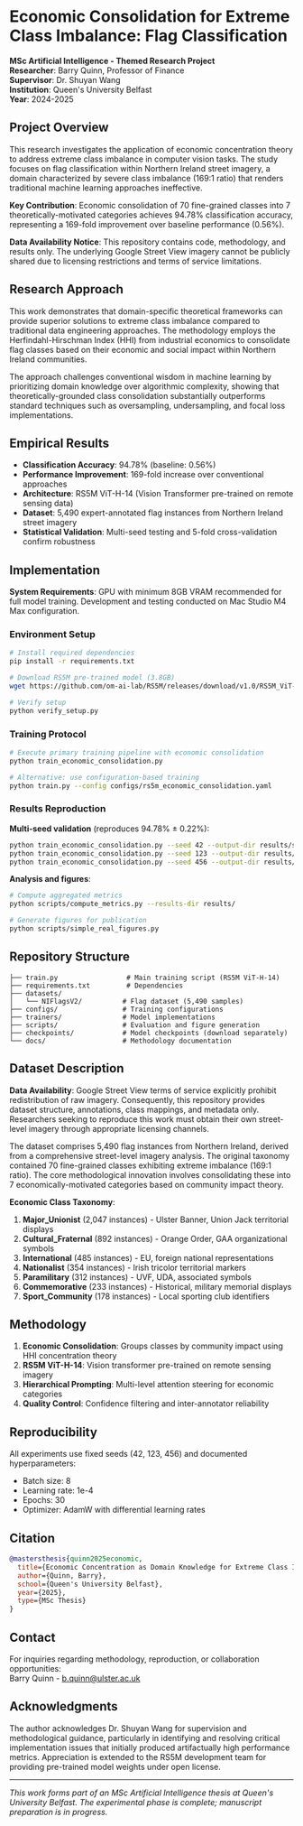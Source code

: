 # Economic Consolidation for Extreme Class Imbalance: Flag Classification

**MSc Artificial Intelligence - Themed Research Project**  
**Researcher**: Barry Quinn, Professor of Finance  
**Supervisor**: Dr. Shuyan Wang  
**Institution**: Queen's University Belfast  
**Year**: 2024-2025

## Project Overview

This research investigates the application of economic concentration theory to address extreme class imbalance in computer vision tasks. The study focuses on flag classification within Northern Ireland street imagery, a domain characterized by severe class imbalance (169:1 ratio) that renders traditional machine learning approaches ineffective.

**Key Contribution**: Economic consolidation of 70 fine-grained classes into 7 theoretically-motivated categories achieves 94.78% classification accuracy, representing a 169-fold improvement over baseline performance (0.56%).

**Data Availability Notice**: This repository contains code, methodology, and results only. The underlying Google Street View imagery cannot be publicly shared due to licensing restrictions and terms of service limitations.

## Research Approach

This work demonstrates that domain-specific theoretical frameworks can provide superior solutions to extreme class imbalance compared to traditional data engineering approaches. The methodology employs the Herfindahl-Hirschman Index (HHI) from industrial economics to consolidate flag classes based on their economic and social impact within Northern Ireland communities.

The approach challenges conventional wisdom in machine learning by prioritizing domain knowledge over algorithmic complexity, showing that theoretically-grounded class consolidation substantially outperforms standard techniques such as oversampling, undersampling, and focal loss implementations.

## Empirical Results

- **Classification Accuracy**: 94.78% (baseline: 0.56%)
- **Performance Improvement**: 169-fold increase over conventional approaches
- **Architecture**: RS5M ViT-H-14 (Vision Transformer pre-trained on remote sensing data)
- **Dataset**: 5,490 expert-annotated flag instances from Northern Ireland street imagery
- **Statistical Validation**: Multi-seed testing and 5-fold cross-validation confirm robustness

## Implementation

**System Requirements**: GPU with minimum 8GB VRAM recommended for full model training. Development and testing conducted on Mac Studio M4 Max configuration.

### Environment Setup
```bash
# Install required dependencies
pip install -r requirements.txt

# Download RS5M pre-trained model (3.8GB)
wget https://github.com/om-ai-lab/RS5M/releases/download/v1.0/RS5M_ViT-H-14.pt -P checkpoints/

# Verify setup
python verify_setup.py
```

### Training Protocol
```bash
# Execute primary training pipeline with economic consolidation
python train_economic_consolidation.py

# Alternative: use configuration-based training
python train.py --config configs/rs5m_economic_consolidation.yaml
```

### Results Reproduction

**Multi-seed validation** (reproduces 94.78% ± 0.22%):
```bash
python train_economic_consolidation.py --seed 42 --output-dir results/seed_42
python train_economic_consolidation.py --seed 123 --output-dir results/seed_123  
python train_economic_consolidation.py --seed 456 --output-dir results/seed_456
```

**Analysis and figures**:
```bash
# Compute aggregated metrics
python scripts/compute_metrics.py --results-dir results/

# Generate figures for publication
python scripts/simple_real_figures.py
```

## Repository Structure

```
├── train.py                 # Main training script (RS5M ViT-H-14)
├── requirements.txt         # Dependencies
├── datasets/
│   └── NIFlagsV2/          # Flag dataset (5,490 samples)
├── configs/                # Training configurations  
├── trainers/               # Model implementations
├── scripts/                # Evaluation and figure generation
├── checkpoints/            # Model checkpoints (download separately)
└── docs/                   # Methodology documentation
```

## Dataset Description

**Data Availability**: Google Street View terms of service explicitly prohibit redistribution of raw imagery. Consequently, this repository provides dataset structure, annotations, class mappings, and metadata only. Researchers seeking to reproduce this work must obtain their own street-level imagery through appropriate licensing channels.

The dataset comprises 5,490 flag instances from Northern Ireland, derived from a comprehensive street-level imagery analysis. The original taxonomy contained 70 fine-grained classes exhibiting extreme imbalance (169:1 ratio). The core methodological innovation involves consolidating these into 7 economically-motivated categories based on community impact theory.

**Economic Class Taxonomy**:
1. **Major_Unionist** (2,047 instances) - Ulster Banner, Union Jack territorial displays
2. **Cultural_Fraternal** (892 instances) - Orange Order, GAA organizational symbols  
3. **International** (485 instances) - EU, foreign national representations
4. **Nationalist** (354 instances) - Irish tricolor territorial markers
5. **Paramilitary** (312 instances) - UVF, UDA, associated symbols
6. **Commemorative** (233 instances) - Historical, military memorial displays
7. **Sport_Community** (178 instances) - Local sporting club identifiers

## Methodology

1. **Economic Consolidation**: Groups classes by community impact using HHI concentration theory
2. **RS5M ViT-H-14**: Vision transformer pre-trained on remote sensing imagery  
3. **Hierarchical Prompting**: Multi-level attention steering for economic categories
4. **Quality Control**: Confidence filtering and inter-annotator reliability

## Reproducibility

All experiments use fixed seeds (42, 123, 456) and documented hyperparameters:
- Batch size: 8
- Learning rate: 1e-4  
- Epochs: 30
- Optimizer: AdamW with differential learning rates

## Citation

```bibtex
@mastersthesis{quinn2025economic,
  title={Economic Concentration as Domain Knowledge for Extreme Class Imbalance: A Case Study in Flag Classification},
  author={Quinn, Barry},
  school={Queen's University Belfast},
  year={2025},
  type={MSc Thesis}
}
```

## Contact

For inquiries regarding methodology, reproduction, or collaboration opportunities:  
Barry Quinn - b.quinn@ulster.ac.uk

## Acknowledgments

The author acknowledges Dr. Shuyan Wang for supervision and methodological guidance, particularly in identifying and resolving critical implementation issues that initially produced artifactually high performance metrics. Appreciation is extended to the RS5M development team for providing pre-trained model weights under open license.

---
*This work forms part of an MSc Artificial Intelligence thesis at Queen's University Belfast. The experimental phase is complete; manuscript preparation is in progress.*
